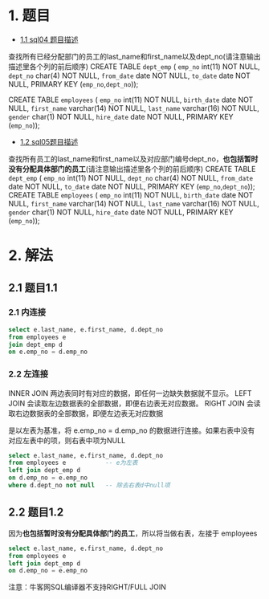 # 1. 题目

- [1.1 sql04 题目描述](https://www.nowcoder.com/practice/6d35b1cd593545ab985a68cd86f28671?tpId=82&tags=&title=&diffculty=0&judgeStatus=0&rp=1&ru=/ta/sql&qru=/ta/sql/question-ranking)

查找所有已经分配部门的员工的last_name和first_name以及dept_no(请注意输出描述里各个列的前后顺序)
CREATE TABLE `dept_emp` (
`emp_no` int(11) NOT NULL,
`dept_no` char(4) NOT NULL,
`from_date` date NOT NULL,
`to_date` date NOT NULL,
PRIMARY KEY (`emp_no`,`dept_no`));

CREATE TABLE `employees` (
`emp_no` int(11) NOT NULL,
`birth_date` date NOT NULL,
`first_name` varchar(14) NOT NULL,
`last_name` varchar(16) NOT NULL,
`gender` char(1) NOT NULL,
`hire_date` date NOT NULL,
PRIMARY KEY (`emp_no`));

- [1.2 sql05题目描述](https://www.nowcoder.com/practice/dbfafafb2ee2482aa390645abd4463bf?tpId=82&tags=&title=&diffculty=0&judgeStatus=0&rp=1&ru=/ta/sql&qru=/ta/sql/question-ranking)

查找所有员工的last_name和first_name以及对应部门编号dept_no，**也包括暂时没有分配具体部门的员工**(请注意输出描述里各个列的前后顺序)
CREATE TABLE `dept_emp` (
`emp_no` int(11) NOT NULL,
`dept_no` char(4) NOT NULL,
`from_date` date NOT NULL,
`to_date` date NOT NULL,
PRIMARY KEY (`emp_no`,`dept_no`));
CREATE TABLE `employees` (
`emp_no` int(11) NOT NULL,
`birth_date` date NOT NULL,
`first_name` varchar(14) NOT NULL,
`last_name` varchar(16) NOT NULL,
`gender` char(1) NOT NULL,
`hire_date` date NOT NULL,
PRIMARY KEY (`emp_no`));

# 2. 解法

## 2.1 题目1.1

### 2.1 内连接

```sql
select e.last_name, e.first_name, d.dept_no
from employees e
join dept_emp d
on e.emp_no = d.emp_no
```

### 2.2 左连接

INNER JOIN 两边表同时有对应的数据，即任何一边缺失数据就不显示。
LEFT JOIN 会读取左边数据表的全部数据，即便右边表无对应数据。
RIGHT JOIN 会读取右边数据表的全部数据，即便左边表无对应数据

是以左表为基准，将 e.emp_no = d.emp_no 的数据进行连接。如果右表中没有对应左表中的项，则右表中项为NULL

```sql
select e.last_name, e.first_name, d.dept_no
from employees e           -- e为左表
left join dept_emp d
on d.emp_no = e.emp_no
where d.dept_no not null   -- 除去右表d中null项
```



## 2.2 题目1.2

因为**也包括暂时没有分配具体部门的员工**，所以将当做右表，左接于 employees

```sql
select e.last_name, e.first_name, d.dept_no
from employees e
left join dept_emp d
on d.emp_no = e.emp_no
```

注意：牛客网SQL编译器不支持RIGHT/FULL JOIN